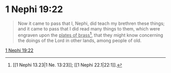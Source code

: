 # 1 Nephi 19:22

> Now it came to pass that I, Nephi, did teach my brethren these things; and it came to pass that I did read many things to them, which were engraven upon the <u>plates of brass</u>[^a], that they might know concerning the doings of the Lord in other lands, among people of old.

[1 Nephi 19:22](https://www.churchofjesuschrist.org/study/scriptures/bofm/1-ne/19?lang=eng&id=p22#p22)


[^a]: [[1 Nephi 13.23|1 Ne. 13:23]]; [[1 Nephi 22.1|22:1]].  
